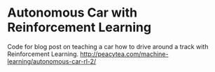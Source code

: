 # Autonomous Car with Reinforcement Learning
Code for blog post on teaching a car how to drive around a track with Reinforcement Learning.
http://peacytea.com/machine-learning/autonomous-car-rl-2/


